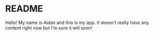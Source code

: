 # README

Hello! My name is Aidan and this is my app. It doesn't really have any content right now but I'm sure it will soon!
